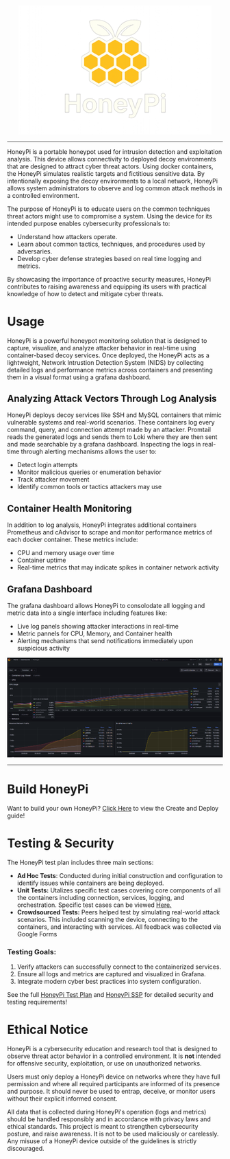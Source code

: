 <p align="center">
<img src="Images/logo3.png" width="450">
</p>

---

HoneyPi is a portable honeypot used for intrusion detection and exploitation analysis.  This device allows connectivity to deployed decoy environments that
are designed to attract cyber threat actors.  Using docker containers, the HoneyPi simulates realistic targets and fictitious sensitive data.  By intentionally
exposing the decoy environments to a local network, HoneyPi allows system administrators to observe and log common attack methods in a controlled environment.

The purpose of HoneyPi is to educate users on the common techniques threat actors might use to compromise a system.  Using the device for its intended
purpose enables cybersecurity professionals to:

  - Understand how attackers operate.
  - Learn about common tactics, techniques, and procedures used by adversaries.
  - Develop cyber defense strategies based on real time logging and metrics.

By showcasing the importance of proactive security measures, HoneyPi contributes to raising awareness and equipping
its users with practical knowledge of how to detect and mitigate cyber threats.

# Usage

HoneyPi is a powerful honeypot monitoring solution that is designed to capture, visualize, and analyze attacker behavior in real-time using container-based decoy services.
Once deployed, the HoneyPi acts as a lightweight, Network Intrustion Detection System (NIDS) by collecting detailed logs and performance metrics across containers and
presenting them in a visual format using a grafana dashboard.

## Analyzing Attack Vectors Through Log Analysis

 HoneyPi deploys decoy services like SSH and MySQL containers that mimic vulnerable systems and real-world scenarios.  These containers log every command, query, and connection
 attempt made by an attacker.  Promtail reads the generated logs and sends them to Loki where they are then sent and made searchable by a grafana dashboard.  Inspecting
 the logs in real-time through alerting mechanisms allows the user to:
  - Detect login attempts
  - Monitor malicious queries or enumeration behavior
  - Track attacker movement
  - Identify common tools or tactics attackers may use

## Container Health Monitoring

In addition to log analysis, HoneyPi integrates additional containers Prometheus and cAdvisor to scrape and monitor performance metrics of each docker container.
These metrics include:
 - CPU and memory usage over time
 - Container uptime
 - Real-time metrics that may indicate spikes in container network activity

## Grafana Dashboard

The grafana dashboard allows HoneyPi to consolodate all logging and metric data into a single interface including features like:
 - Live log panels showing attacker interactions in real-time
 - Metric pannels for CPU, Memory, and Container health
 - Alerting mechanisms that send notifications immediately upon suspicious activity

<img src="Images/dashboard.png">


---

# Build HoneyPi

Want to build your own HoneyPi?
[Click Here](docs/build/Build_HoneyPi.md) to view the Create and Deploy guide!

# Testing & Security

The HoneyPi test plan includes three main sections:
 - __Ad Hoc Tests__: Conducted during initial construction and configuration to identify issues while containers are being deployed.
 - __Unit Tests:__ Utalizes specific test cases covering core components of all the containers including connection, services, logging, and orchestration.
   Specific test cases can be viewed [Here.](tests/HoneyPi_TestCases.xls)
 - __Crowdsourced Tests:__ Peers helped test by simulating real-world attack scenarios.  This included scanning the device, connecting to the containers, and interacting with services.
   All feedback was collected via Google Forms

### Testing Goals:
1. Verify attackers can successfully connect to the containerized services.
2. Ensure all logs and metrics are captured and visualized in Grafana.
3. Integrate modern cyber best practices into system configuration.

See the full [HoneyPi Test Plan](tests/TestPlan-HoneyPi.md) and [HoneyPi SSP](docs/HoneyPi_SSP.pdf) for detailed security and testing requirements!

# __Ethical Notice__

HoneyPi is a cybersecurity education and research tool that is designed to observe threat actor behavior in a controlled environment.  It is __not__ intended for offensive security, exploitation, or use on unauthorized networks.

Users must only deploy a HoneyPi device on networks where they have full permission and where all required participants are informed of its presence and purpose.  It should never be used to
entrap, deceive, or monitor users without their explicit informed consent.

All data that is collected during HoneyPi's operation (logs and metrics) should be handled responsibly and in accordance with privacy laws and ethical standards.  This project is meant to strengthen
cybersecurity posture, and raise awareness.  It is not to be used maliciously or carelessly.  Any misuse of a HoneyPi device outside of the guidelines is strictly discouraged.


